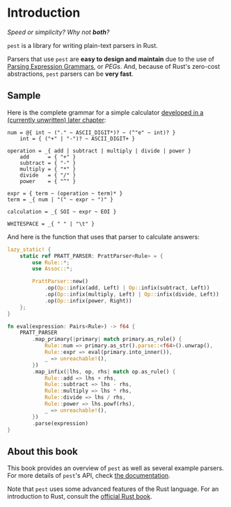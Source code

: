 # Introduction

*Speed or simplicity? Why not __both__?*

`pest` is a library for writing plain-text parsers in Rust.

Parsers that use `pest` are **easy to design and maintain** due to the use of
[Parsing Expression Grammars], or *PEGs*. And, because of Rust's zero-cost
abstractions, `pest` parsers can be **very fast**.

## Sample

Here is the complete grammar for a simple calculator [developed in a (currently
unwritten) later chapter](examples/calculator.html):

```pest
num = @{ int ~ ("." ~ ASCII_DIGIT*)? ~ (^"e" ~ int)? }
    int = { ("+" | "-")? ~ ASCII_DIGIT+ }

operation = _{ add | subtract | multiply | divide | power }
    add      = { "+" }
    subtract = { "-" }
    multiply = { "*" }
    divide   = { "/" }
    power    = { "^" }

expr = { term ~ (operation ~ term)* }
term = _{ num | "(" ~ expr ~ ")" }

calculation = _{ SOI ~ expr ~ EOI }

WHITESPACE = _{ " " | "\t" }
```

And here is the function that uses that parser to calculate answers:

```rust
lazy_static! {
    static ref PRATT_PARSER: PrattParser<Rule> = {
        use Rule::*;
        use Assoc::*;

        PrattParser::new()
            .op(Op::infix(add, Left) | Op::infix(subtract, Left))
            .op(Op::infix(multiply, Left) | Op::infix(divide, Left))
            .op(Op::infix(power, Right))
    };
}

fn eval(expression: Pairs<Rule>) -> f64 {
    PRATT_PARSER
        .map_primary(|primary| match primary.as_rule() {
            Rule::num => primary.as_str().parse::<f64>().unwrap(),
            Rule::expr => eval(primary.into_inner()),
            _ => unreachable!(),
        })
        .map_infix(|lhs, op, rhs| match op.as_rule() {
            Rule::add => lhs + rhs,
            Rule::subtract => lhs - rhs,
            Rule::multiply => lhs * rhs,
            Rule::divide => lhs / rhs,
            Rule::power => lhs.powf(rhs),
            _ => unreachable!(),
        })
        .parse(expression)
}
```

## About this book

This book provides an overview of `pest` as well as several example parsers.
For more details of `pest`'s API, check [the documentation].

Note that `pest` uses some advanced features of the Rust language. For an
introduction to Rust, consult the [official Rust book].

[Parsing Expression Grammars]: grammars/peg.html
[the documentation]: https://docs.rs/pest/
[official Rust book]: https://doc.rust-lang.org/stable/book/second-edition/
